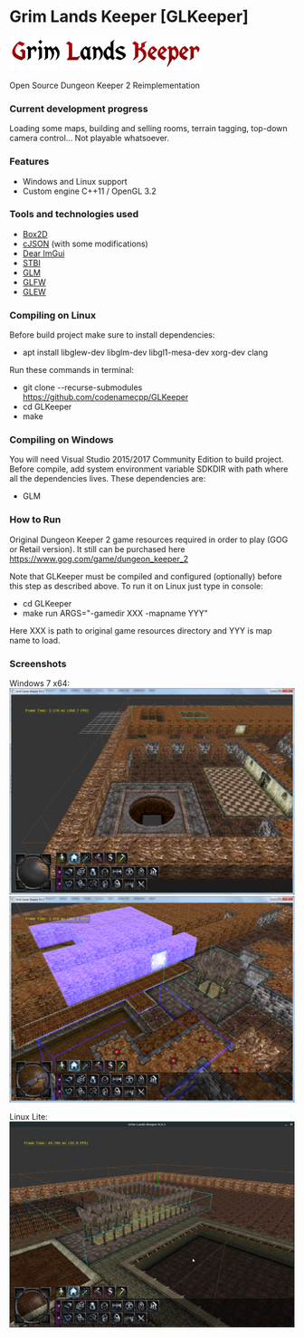 # Grim Lands Keeper [GLKeeper]

![Alt text](/screenshots/logo.png?raw=true "Logo")

Open Source Dungeon Keeper 2 Reimplementation

### Current development progress
Loading some maps, building and selling rooms, terrain tagging, top-down camera control... 
Not playable whatsoever.

### Features
* Windows and Linux support
* Custom engine C++11 / OpenGL 3.2

### Tools and technologies used
* [Box2D](https://github.com/erincatto/box2d)
* [cJSON](https://github.com/DaveGamble/cJSON) (with some modifications)
* [Dear ImGui](https://github.com/ocornut/imgui)
* [STBI](https://github.com/nothings/stb)
* [GLM](https://github.com/g-truc/glm)
* [GLFW](https://github.com/glfw/glfw)
* [GLEW](https://github.com/nigels-com/glew)

### Compiling on Linux

Before build project make sure to install dependencies:
* apt install libglew-dev libglm-dev libgl1-mesa-dev xorg-dev clang

Run these commands in terminal:
* git clone --recurse-submodules https://github.com/codenamecpp/GLKeeper
* cd GLKeeper
* make

### Compiling on Windows

You will need Visual Studio 2015/2017 Community Edition to build project. Before compile, add system environment variable SDKDIR with path where all the dependencies lives. These dependencies are:
* GLM

### How to Run

Original Dungeon Keeper 2 game resources required in order to play (GOG or Retail version). It still can be purchased here https://www.gog.com/game/dungeon_keeper_2

Note that GLKeeper must be compiled and configured (optionally) before this step as described above.
To run it on Linux just type in console:
* cd GLKeeper
* make run ARGS="-gamedir XXX -mapname YYY"

Here XXX is path to original game resources directory and YYY is map name to load.

### Screenshots

Windows 7 x64:
![Alt text](/screenshots/0_0_1.png?raw=true "Screenshot")
![Alt text](/screenshots/0_0_2.png?raw=true "Screenshot")

Linux Lite:
![Alt text](/screenshots/0_0_3_Linux.png?raw=true "Screenshot")
